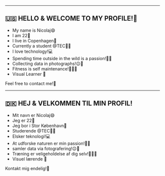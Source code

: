 ------------------------------------------------
🇺🇸 HELLO & WELCOME TO MY PROFILE!👋
------------------------------------------------
* My name is Nicolaj😄
* I am 22🎉
* I live in Copenhagen🌇
* Currently a student @TEC👨‍🎓
* I love technology!💻
* Spending time outside in the wild is a passion!🌲🥾
* Collecting data in photographs!😉📸
* Fitness is self maintenance!💪🏃‍♂️
* Visual Learner 👀

Feel free to contact me!🤝

------------------------------------------------
🇩🇰 HEJ & VELKOMMEN TIL MIN PROFIL!
------------------------------------------------
* Mit navn er Nicolaj😄
* Jeg er 22🎉
* Jeg bor i Stor København🌇
* Studerende @TEC👨‍🎓
* Elsker teknologi!💻
* At udforske naturen er min passion!🌲🥾
* samler data via fotografering!😉📸
* Træning er veligeholdelse af dig selv!💪🏃‍♂️
* Visuel lærende 👀

Kontakt mig endelig!🤝
